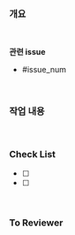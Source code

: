 ### 개요

<br>

**관련 issue**
- #issue_num

<br>

### 작업 내용

<br>

### Check List
- [ ]
- [ ]

<br>

### To Reviewer
